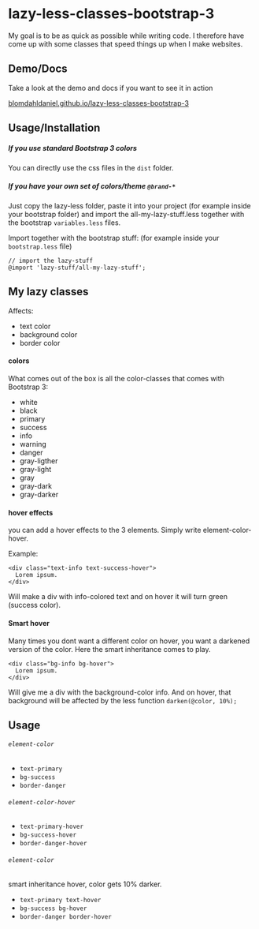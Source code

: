 # lazy-less-classes-bootstrap-3

My goal is to be as quick as possible while writing code.
I therefore have come up with some classes that speed things up when I make websites.

## Demo/Docs
Take a look at the demo and docs if you want to see it in action

[blomdahldaniel.github.io/lazy-less-classes-bootstrap-3](https://blomdahldaniel.github.io/lazy-less-classes-bootstrap-3/)

## Usage/Installation
##### If you use standard Bootstrap 3 colors
You can directly use the css files in the `dist` folder.

##### If you have your own set of colors/theme `@brand-*`
Just copy the lazy-less folder, paste it into your project (for example inside your bootstrap folder) and import the
all-my-lazy-stuff.less together with the bootstrap `variables.less` files.

Import together with the bootstrap stuff: (for example inside your `bootstrap.less` file)
```
// import the lazy-stuff
@import 'lazy-stuff/all-my-lazy-stuff';
```

## My lazy classes
Affects:
* text color
* background color
* border color

#### colors
What comes out of the box is all the color-classes that comes with Bootstrap 3:
* white
* black
* primary
* success
* info
* warning
* danger
* gray-ligther
* gray-light
* gray
* gray-dark
* gray-darker

#### hover effects
you can add a hover effects to the 3 elements. Simply write element-color-hover.

Example:

```
<div class="text-info text-success-hover">
  Lorem ipsum.
</div>
```

Will make a div with info-colored text and on hover it will turn green (success color).

#### Smart hover

Many times you dont want a different color on hover, you want a darkened version of the color.
Here the smart inheritance comes to play.

```
<div class="bg-info bg-hover">
  Lorem ipsum.
</div>
```

Will give me a div with the background-color info. And on hover, that background will be affected by the less
function `darken(@color, 10%);`

## Usage
###### `element-color`
* `text-primary`
* `bg-success`
* `border-danger`
###### `element-color-hover`
* `text-primary-hover`
* `bg-success-hover`
* `border-danger-hover`

###### `element-color`
smart inheritance hover, color gets 10% darker.
* `text-primary text-hover`
* `bg-success bg-hover`
* `border-danger border-hover`
